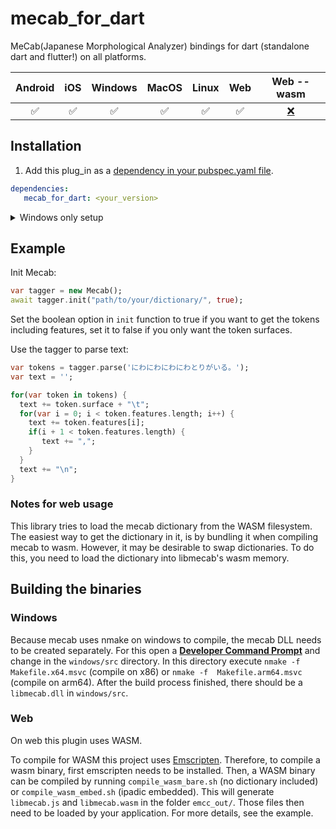 # mecab_for_dart

MeCab(Japanese Morphological Analyzer) bindings for dart (standalone dart and flutter!) on all platforms.

| Android | iOS | Windows | MacOS | Linux | Web | Web --wasm |
|:-------:|:---:|:-------:|:-----:|:-----:|:---:|:----------:|
|    ✅    |  ✅  |    ✅    |   ✅   |   ✅   |  ✅  |      [❌](https://github.com/CaptainDario/mecab_for_dart/issues/5)     |

## Installation

1. Add this plug_in as a [dependency in your pubspec.yaml file](https://flutter.io/platform-plugins/).
```yaml
dependencies:   
   mecab_for_dart: <your_version> 
```

<details>
<summary>Windows only setup</summary>
Create a `blobs` folder on the top level of your application and copy the dll's from `example/blobs` there.
Lastly, open `windows/CMakeLists.txt` of your application and append at the end:

``` CMake
# Include the mecab binary
message(STATUS "Detected processor architecture: ${CMAKE_SYSTEM_PROCESSOR}")
if(CMAKE_SYSTEM_PROCESSOR STREQUAL "ARM64")
    set(MECAB_DLL ${PROJECT_BUILD_DIR}/../blobs/libmecab_arm64.dll)
elseif(CMAKE_SYSTEM_PROCESSOR STREQUAL "x86_64")
    set(MECAB_DLL ${PROJECT_BUILD_DIR}/../blobs/libmecab_x86.dll)
endif()

install(
  FILES
    ${MECAB_DLL}
  DESTINATION
    ${INSTALL_BUNDLE_DATA_DIR}/../blobs/
  RENAME
    libmecab.dll
)
```
</details>

## Example

Init Mecab:

```dart
var tagger = new Mecab();
await tagger.init("path/to/your/dictionary/", true);
```

Set the boolean option in `init` function to true if you want to get the tokens including features,
set it to false if you only want the token surfaces.

Use the tagger to parse text:

```dart
var tokens = tagger.parse('にわにわにわにわとりがいる。');
var text = '';

for(var token in tokens) {
  text += token.surface + "\t";
  for(var i = 0; i < token.features.length; i++) {
    text += token.features[i];
    if(i + 1 < token.features.length) {
       text += ",";
    }
  }
  text += "\n";
}
```

### Notes for web usage

This library tries to load the mecab dictionary from the WASM filesystem.
The easiest way to get the dictionary in it, is by bundling it when compiling mecab to wasm.
However, it may be desirable to swap dictionaries. To do this, you need to load the dictionary into libmecab's wasm memory.

## Building the binaries

### Windows

Because mecab uses nmake on windows to compile, the mecab DLL needs to be created separately.
For this open a [**Developer Command Prompt**](https://learn.microsoft.com/en-us/visualstudio/ide/reference/command-prompt-powershell?view=vs-2022) and change in the `windows/src` directory.
In this directory execute `nmake -f  Makefile.x64.msvc` (compile on x86) or `nmake -f  Makefile.arm64.msvc` (compile on arm64).
After the build process finished, there should be a `libmecab.dll` in `windows/src`.

### Web

On web this plugin uses WASM.

To compile for WASM this project uses [Emscripten](https://emscripten.org/).
Therefore, to compile a wasm binary, first emscripten needs to be installed.
Then, a WASM binary can be compiled by running `compile_wasm_bare.sh` (no dictionary included) or `compile_wasm_embed.sh` (ipadic embedded).
This will generate `libmecab.js` and `libmecab.wasm` in the folder `emcc_out/`.
Those files then need to be loaded by your application.
For more details, see the example.
